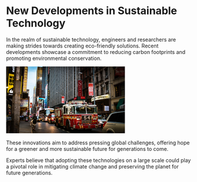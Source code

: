 # New Developments in Sustainable Technology

In the realm of sustainable technology, engineers and researchers are making strides towards creating eco-friendly solutions. Recent developments showcase a commitment to reducing carbon footprints and promoting environmental conservation.

![Sustainable Technology](images/img-2.png)

These innovations aim to address pressing global challenges, offering hope for a greener and more sustainable future for generations to come.

Experts believe that adopting these technologies on a large scale could play a pivotal role in mitigating climate change and preserving the planet for future generations.